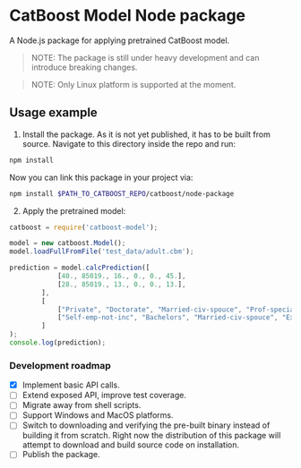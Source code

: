 # CatBoost Model Node package

A Node.js package for applying pretrained CatBoost model.

> NOTE: The package is still under heavy development and can introduce breaking changes.  

> NOTE: Only Linux platform is supported at the moment.

## Usage example

1. Install the package. As it is not yet published, it has to be built from source. Navigate to this directory inside the repo and run:

```sh
npm install
```

Now you can link this package in your project via:

```sh
npm install $PATH_TO_CATBOOST_REPO/catboost/node-package
```

2. Apply the pretrained model:

```js
catboost = require('catboost-model');

model = new catboost.Model();
model.loadFullFromFile('test_data/adult.cbm');

prediction = model.calcPrediction([
            [40., 85019., 16., 0., 0., 45.],
            [28., 85019., 13., 0., 0., 13.],
        ], 
        [
            ["Private", "Doctorate", "Married-civ-spouce", "Prof-specialty", "Husband", "Asian-Pac-Islander", "Male", "nan"],
            ["Self-emp-not-inc", "Bachelors", "Married-civ-spouce", "Exec-managerial", "Husband", "White", "Male", "United-States"],
        ]
);
console.log(prediction);
```

### Development roadmap

 - [x] Implement basic API calls.
 - [ ] Extend exposed API, improve test coverage.
 - [ ] Migrate away from shell scripts.
 - [ ] Support Windows and MacOS platforms.
 - [ ] Switch to downloading and verifying the pre-built binary instead of building it from scratch. Right now the distribution of this package will attempt to download and build source code on installation.
 - [ ] Publish the package.